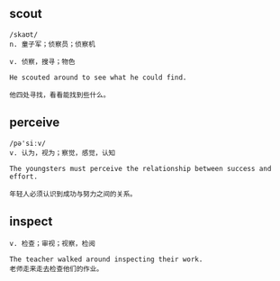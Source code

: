## scout
```
/skaʊt/
n. 童子军；侦察员；侦察机

v. 侦察，搜寻；物色

He scouted around to see what he could find.

他四处寻找，看看能找到些什么。
```

## perceive
```
/pə'siːv/
v. 认为，视为；察觉，感觉，认知

The youngsters must perceive the relationship between success and effort.

年轻人必须认识到成功与努力之间的关系。
```

## inspect
```
v. 检查；审视；视察，检阅

The teacher walked around inspecting their work.
老师走来走去检查他们的作业。
```

